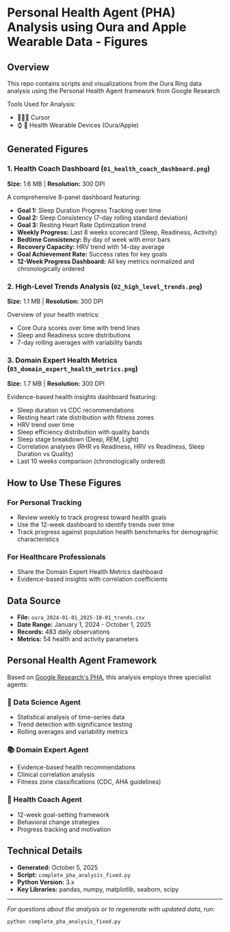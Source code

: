 

# Personal Health Agent (PHA) Analysis using Oura and Apple Wearable Data - Figures

## Overview
This repo contains scripts and visualizations from the Oura Ring data analysis using the Personal Health Agent framework from Google Research


Tools Used for Analysis: 
*  👩🏻‍💻 Cursor
*  ⌚️ 💍 Health Wearable Devices (Oura/Apple)


## Generated Figures

### 1. Health Coach Dashboard (`01_health_coach_dashboard.png`)
**Size:** 1.6 MB | **Resolution:** 300 DPI

A comprehensive 8-panel dashboard featuring:
- **Goal 1:** Sleep Duration Progress Tracking over time
- **Goal 2:** Sleep Consistency (7-day rolling standard deviation)
- **Goal 3:** Resting Heart Rate Optimization trend
- **Weekly Progress:** Last 8 weeks scorecard (Sleep, Readiness, Activity)
- **Bedtime Consistency:** By day of week with error bars
- **Recovery Capacity:** HRV trend with 14-day average
- **Goal Achievement Rate:** Success rates for key goals
- **12-Week Progress Dashboard:** All key metrics normalized and chronologically ordered

### 2. High-Level Trends Analysis (`02_high_level_trends.png`)
**Size:** 1.1 MB | **Resolution:** 300 DPI

Overview of your health metrics:
- Core Oura scores over time with trend lines
- Sleep and Readiness score distributions
- 7-day rolling averages with variability bands

### 3. Domain Expert Health Metrics (`03_domain_expert_health_metrics.png`)
**Size:** 1.7 MB | **Resolution:** 300 DPI

Evidence-based health insights dashboard featuring:
- Sleep duration vs CDC recommendations
- Resting heart rate distribution with fitness zones
- HRV trend over time
- Sleep efficiency distribution with quality bands
- Sleep stage breakdown (Deep, REM, Light)
- Correlation analyses (RHR vs Readiness, HRV vs Readiness, Sleep Duration vs Quality)
- Last 10 weeks comparison (chronologically ordered)


## How to Use These Figures

### For Personal Tracking
- Review weekly to track progress toward health goals
- Use the 12-week dashboard to identify trends over time
- Track progress against population health benchmarks for demographic characteristics

### For Healthcare Professionals
- Share the Domain Expert Health Metrics dashboard
- Evidence-based insights with correlation coefficients


## Data Source
- **File:** `oura_2024-01-01_2025-10-01_trends.csv`
- **Date Range:** January 1, 2024 - October 1, 2025
- **Records:** 483 daily observations
- **Metrics:** 54 health and activity parameters

## Personal Health Agent Framework

Based on [Google Research's PHA](https://research.google/blog/the-anatomy-of-a-personal-health-agent/), this analysis employs three specialist agents:

### 🔬 Data Science Agent
- Statistical analysis of time-series data
- Trend detection with significance testing
- Rolling averages and variability metrics

### 📚 Domain Expert Agent
- Evidence-based health recommendations
- Clinical correlation analysis
- Fitness zone classifications (CDC, AHA guidelines)

### 💪 Health Coach Agent
- 12-week goal-setting framework
- Behavioral change strategies
- Progress tracking and motivation


## Technical Details

- **Generated:** October 5, 2025
- **Script:** `complete_pha_analysis_fixed.py`
- **Python Version:** 3.x
- **Key Libraries:** pandas, numpy, matplotlib, seaborn, scipy

---

*For questions about the analysis or to regenerate with updated data, run:*
```bash
python complete_pha_analysis_fixed.py
```


